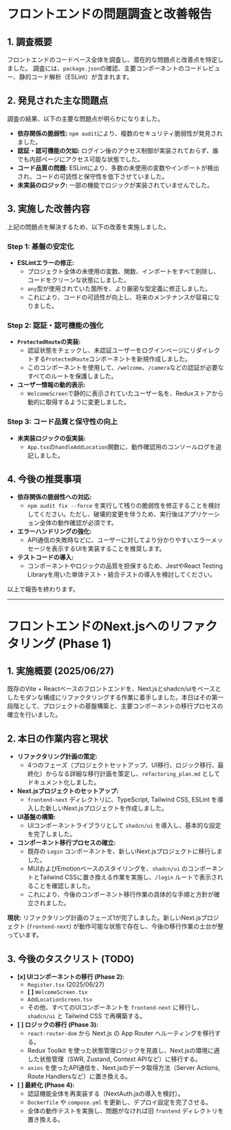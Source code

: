 # フロントエンドの問題調査と改善報告

## 1. 調査概要

フロントエンドのコードベース全体を調査し、潜在的な問題点と改善点を特定しました。
調査には、`package.json`の確認、主要コンポーネントのコードレビュー、静的コード解析（ESLint）が含まれます。

## 2. 発見された主な問題点

調査の結果、以下の主要な問題点が明らかになりました。

*   **依存関係の脆弱性:** `npm audit`により、複数のセキュリティ脆弱性が発見されました。
*   **認証・認可機能の欠如:** ログイン後のアクセス制御が実装されておらず、誰でも内部ページにアクセス可能な状態でした。
*   **コード品質の問題:** ESLintにより、多数の未使用の変数やインポートが検出され、コードの可読性と保守性を低下させていました。
*   **未実装のロジック:** 一部の機能でロジックが実装されていませんでした。

## 3. 実施した改善内容

上記の問題点を解決するため、以下の改善を実施しました。

### Step 1: 基盤の安定化

*   **ESLintエラーの修正:**
    *   プロジェクト全体の未使用の変数、関数、インポートをすべて削除し、コードをクリーンな状態にしました。
    *   `any`型が使用されていた箇所を、より厳密な型定義に修正しました。
    *   これにより、コードの可読性が向上し、将来のメンテナンスが容易になりました。

### Step 2: 認証・認可機能の強化

*   **`ProtectedRoute`の実装:**
    *   認証状態をチェックし、未認証ユーザーをログインページにリダイレクトする`ProtectedRoute`コンポーネントを新規作成しました。
    *   このコンポーネントを使用して、`/welcome`、`/camera`などの認証が必要なすべてのルートを保護しました。
*   **ユーザー情報の動的表示:**
    *   `WelcomeScreen`で静的に表示されていたユーザー名を、Reduxストアから動的に取得するように変更しました。

### Step 3: コード品質と保守性の向上

*   **未実装ロジックの仮実装:**
    *   `App.tsx`の`handleAddLocation`関数に、動作確認用のコンソールログを追記しました。

## 4. 今後の推奨事項

*   **依存関係の脆弱性への対応:**
    *   `npm audit fix --force` を実行して残りの脆弱性を修正することを検討してください。ただし、破壊的変更を伴うため、実行後はアプリケーション全体の動作確認が必須です。
*   **エラーハンドリングの強化:**
    *   API通信の失敗時などに、ユーザーに対してより分かりやすいエラーメッセージを表示するUIを実装することを推奨します。
*   **テストコードの導入:**
    *   コンポーネントやロジックの品質を担保するため、JestやReact Testing Libraryを用いた単体テスト・結合テストの導入を検討してください。

以上で報告を終わります。

---

# フロントエンドのNext.jsへのリファクタリング (Phase 1)

## 1. 実施概要 (2025/06/27)

既存のVite + Reactベースのフロントエンドを、Next.jsとshadcn/uiをベースとしたモダンな構成にリファクタリングする作業に着手しました。本日はその第一段階として、プロジェクトの基盤構築と、主要コンポーネントの移行プロセスの確立を行いました。

## 2. 本日の作業内容と現状

*   **リファクタリング計画の策定:**
    *   4つのフェーズ（プロジェクトセットアップ、UI移行、ロジック移行、最終化）からなる詳細な移行計画を策定し、`refactoring_plan.md` としてドキュメント化しました。
*   **Next.jsプロジェクトのセットアップ:**
    *   `frontend-next` ディレクトリに、TypeScript, Tailwind CSS, ESLint を導入した新しいNext.jsプロジェクトを作成しました。
*   **UI基盤の構築:**
    *   UIコンポーネントライブラリとして `shadcn/ui` を導入し、基本的な設定を完了しました。
*   **コンポーネント移行プロセスの確立:**
    *   既存の `Login` コンポーネントを、新しいNext.jsプロジェクトに移行しました。
    *   MUIおよびEmotionベースのスタイリングを、`shadcn/ui` のコンポーネントとTailwind CSSに置き換える作業を実施し、`/login` ルートで表示されることを確認しました。
    *   これにより、今後のコンポーネント移行作業の具体的な手順と方針が確立されました。

**現状:**
リファクタリング計画のフェーズ1が完了しました。新しいNext.jsプロジェクト (`frontend-next`) が動作可能な状態で存在し、今後の移行作業の土台が整っています。

## 3. 今後のタスクリスト (TODO)

*   **[x] UIコンポーネントの移行 (Phase 2):**
    *   `Register.tsx` (2025/06/27)
    *   **[ ]** `WelcomeScreen.tsx`
    *   `AddLocationScreen.tsx`
    *   その他、すべてのUIコンポーネントを `frontend-next` に移行し、`shadcn/ui` と Tailwind CSS で再構築する。
*   **[ ] ロジックの移行 (Phase 3):**
    *   `react-router-dom` から Next.js の App Router へルーティングを移行する。
    *   Redux Toolkit を使った状態管理ロジックを見直し、Next.jsの環境に適した状態管理（SWR, Zustand, Context APIなど）に移行する。
    *   `axios` を使ったAPI通信を、Next.jsのデータ取得方法（Server Actions, Route Handlersなど）に置き換える。
*   **[ ] 最終化 (Phase 4):**
    *   認証機能全体を再実装する（NextAuth.jsの導入を検討）。
    *   `Dockerfile` や `compose.yml` を更新し、デプロイ設定を完了させる。
    *   全体の動作テストを実施し、問題がなければ旧 `frontend` ディレクトリを置き換える。
